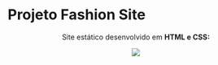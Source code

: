 # Projeto Fashion Site
<p align="center"> Site estático desenvolvido em <strong>HTML<strong> e <strong>CSS<strong>:
</p>

<p align="center">
  <img src="https://user-images.githubusercontent.com/83243250/222874673-3c07f4f8-cf61-48d1-af42-c9a9b6cbfb33.png" />
</p>


